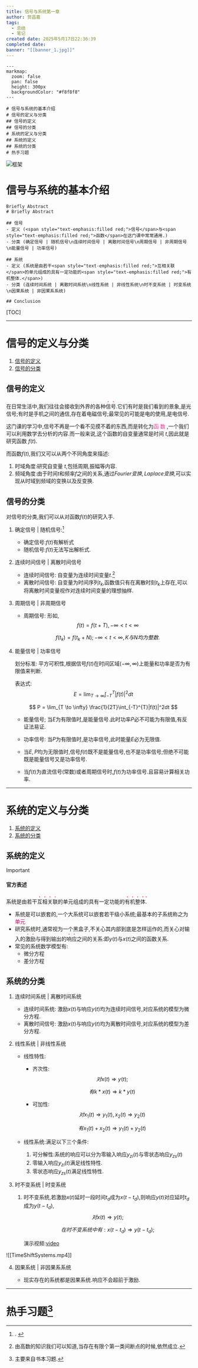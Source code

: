 ```yaml
---
title: 信号与系统第一章
author: 贺昌嘉
tags:
  - 总结
  - 笔记
created date: 2025年5月17日22:36:39
completed date: 
banner: "[[banner_1.jpg]]"
---
```


```markmap
---
markmap:
  zoom: false
  pan: false
  height: 300px
  backgroundColor: "#f8f8f8"
---

# 信号与系统的基本介绍
# 信号的定义与分类
## 信号的定义
## 信号的分类
# 系统的定义与分类
## 系统的定义
## 系统的分类
# 热手习题
```

![框架](/image/第一章_1747654023686.svg)

# 信号与系统的基本介绍

```kanban
Briefly Abstract
# Briefly Abstract

## 信号
- 定义 (<span style="text-emphasis:filled red;">信号</span>与<span style="text-emphasis:filled red;">函数</span>在这门课中常常通用.)
- 分类 (确定信号 | 随机信号\n连续时间信号 | 离散时间信号\n周期信号 | 非周期信号\n能量信号 | 功率信号)

## 系统
- 定义 (系统是由若干<span style="text-emphasis:filled red;">互相关联</span>的单元组成的具有一定功能的<span style="text-emphasis:filled red;">有机整体.</span>)
- 分类 (连续时间系统 | 离散时间系统\n线性系统 | 非线性系统\n时不变系统 | 时变系统\n因果系统 | 非因果系系统)

## Conclusion

```

[TOC]

---


# 信号的定义与分类

1. [信号的定义](#%E4%BF%A1%E5%8F%B7%E7%9A%84%E5%AE%9A%E4%B9%89)
2. [信号的分类](#%E4%BF%A1%E5%8F%B7%E7%9A%84%E5%88%86%E7%B1%BB)


## 信号的定义

  在日常生活中,我们往往会接收到外界的各种<span style="text-emphasis:filled red;">信号</span>.它们有时是我们看到的景象,是光信号;有时是手机之间的通信,存在着电磁信号;最常见的可能是电的使用,是电信号.

  这门课的学习中,信号不再是一个看不见摸不着的东西,而是转化为<span style="color:#FF3399; letter-spacing:3pt;">函数</span>,一个我们可以利用数学去分析的内容.而一般来说,这个函数的自变量通常是时间 $t$,因此就是研究函数 $f(t)$.

  而函数$f(t)$,我们又可以从两个不同角度来描述:

1. 时域角度:研究自变量 $t$,包括周期,振幅等内容.
2. 频域角度:由于时间$t$和频率$f$之间的关系,通过$Fourier变换,Laplace变换$,可以实现从时域到频域的变换以及反变换.

## 信号的分类

对信号的分类,我们可以从对函数$f(t)$的研究入手.

1. 确定信号 | 随机信号:[^与老师的一个小讨论]

   - 确定信号:$f(t)$有解析式
   - 随机信号:$f(t)$无法写出解析式.

2. 连续时间信号 | 离散时间信号

   - 连续时间信号: 自变量为连续时间变量$t$.[^math]
   - 离散时间信号: 自变量为时间序列${t_k}$,函数值只有在离散时刻$t_k$上存在,可以将离散时间变量视作对连续时间变量的理想抽样.

3. 周期信号 | 非周期信号

   - 周期信号: 形如, 
     $$
     f(t) = f(t + T), -\infty < t < \infty
     $$

     $$
     f(t_k) = f(t_k + N);-\infty < t < \infty,K 与 N均为整数. 
     $$

4. 能量信号 | 功率信号

   划分标准: 平方可积性,根据信号$f(t)$在时间区域$(-\infty ,\infty)$上能量和功率是否为有限值来判断.

   表达式:
   $$
   E = \lim_{T \to \infty} \int_{-T}^{T}|f(t)|^2dt
   $$

   $$
   P = \lim_{T \to \infty} \frac{1}{2T}\int_{-T}^{T}|f(t)|^2dt
   $$

   - 能量信号; 当$E$为有限值时,是能量信号.此时功率$P$必不可能为有限值,有反证法易证.

   - 功率信号: 当$P$为有限值时,是功率信号,此时能量$E$必为无限值.

   - 当$E,P$均为无限值时,信号$f(t)$既不是能量信号,也不是功率信号;但绝不可能既是能量信号又是功率信号.
   - 当$f(t)$为直流信号(常数)或者周期信号时,$f(t)$为功率信号.且容易计算相关功率.

[^math]: 由高数的知识我们可以知道,当存在有限个第一类间断点的时候,依然成立.

---



# 系统的定义与分类

1. [系统的定义](#%E7%B3%BB%E7%BB%9F%E7%9A%84%E5%AE%9A%E4%B9%89)
2. [系统的分类](#%E7%B3%BB%E7%BB%9F%E7%9A%84%E5%88%86%E7%B1%BB)


## 系统的定义

> [!Important]
>
> #### 官方表述
>
> 系统是由若干<span style="text-emphasis:filled red;">互相关联</span>的单元组成的具有一定功能的<span style="text-emphasis:filled red;">有机整体.</span>

- 系统是可以嵌套的,一个大系统可以嵌套若干级小系统;最基本的子系统称之为<span style="color:#CC0066;">单元</span>
- 研究系统时,通常视为一个黑盒子,不关心其内部到底是怎样运作的,而关心对输入的<span style="text-emphasis:filled red;">激励</span>与得到输出的<span style="text-emphasis:filled red;">响应</span>之间的关系:即$y(t)$与$x(t)$之间的函数关系.
- 常见的系统数学模型有:
  - 微分方程
  - 差分方程

## 系统的分类

1. 连续时间系统 | 离散时间系统

   - 连续时间系统: 激励$x(t)$与响应$y(t)$均为连续时间信号,对应系统的模型为微分方程.
   - 离散时间信号: 激励$x(t)$与响应$y(t)$均为离散时间信号,对应系统的模型为差分方程.

2. 线性系统 | 非线性系统

   - 线性特性:

     - 齐次性: 
       $$
       对 x(t)\Rightarrow y(t);
       $$

       $$
       有k*x(t)\Rightarrow k* y(t)
       $$

     - 可加性:
       $$
       对x_1(t)\Rightarrow y_1(t),x_2(t)\Rightarrow y_2(t)
       $$

       $$
       有x_1(t)+x_2(t)\Rightarrow y_1(t)+y_2(t)
       $$

   - 线性系统:满足以下三个条件:

     1. 可分解性:系统的响应可以分为零输入响应$y_{zi}(t)$与零状态响应$y_{zs}(t)$
     2. 零输入响应$y_{zi}(t)$满足线性特性.
     3. 零状态响应$y_{zs}(t)$满足线性特性.

3. 时不变系统 | 时变系统

   1. 时不变系统,若激励$x(t)$延时一段时间$t_d$成为$x(t-t_d)$,则响应$y(t)$对应延时$t_d$成为$y(t-t_d)$,
      $$
      对 x(t)\Rightarrow y(t);
      $$

      $$
      在时不变系统中有: x(t-t_d)\Rightarrow y(t-t_d);
      $$

      演示视频:[video](https://raw.githubusercontent.com/hechangjia/Picture_Deposit/master/Win10/TimeShiftSystems.mp4)

![[TimeShiftSystems.mp4]]

4. 因果系统 | 非因果系系统

   - 现实存在的系统都是因果系统.响应不会超前于激励.





---







# 热手习题[^1]





















[^与老师的一个小讨论]: <img src="https://raw.githubusercontent.com/hechangjia/Picture_Deposit/master/Win10/%E9%9A%8F%E6%9C%BA%E4%BF%A1%E5%8F%B7.jpg" style="zoom:25%;" />
[^1]: 主要来自书本习题.


















